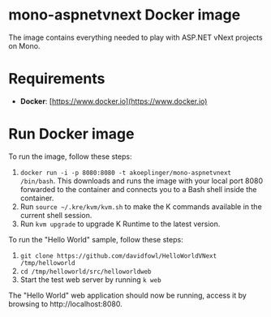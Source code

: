 mono-aspnetvnext Docker image
=============================

The image contains everything needed to play with ASP.NET vNext projects on Mono.

# Requirements

* **Docker**: [https://www.docker.io](https://www.docker.io)

# Run Docker image
To run the image, follow these steps:

1. `docker run -i -p 8080:8080 -t akoeplinger/mono-aspnetvnext /bin/bash`. This downloads and runs the image with your local port 8080 forwarded to the container and connects you to a Bash shell inside the container.
2. Run `source ~/.kre/kvm/kvm.sh` to make the K commands available in the current shell session.
3. Run `kvm upgrade` to upgrade K Runtime to the latest version.

To run the "Hello World" sample, follow these steps:

1. `git clone https://github.com/davidfowl/HelloWorldVNext /tmp/helloworld`
2. `cd /tmp/helloworld/src/helloworldweb`
3. Start the test web server by running `k web`

The "Hello World" web application should now be running, access it by browsing to http://localhost:8080.
